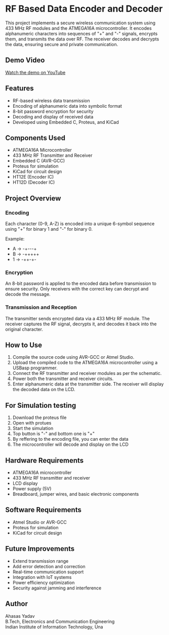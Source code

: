 # RF Based Data Encoder and Decoder

This project implements a secure wireless communication system using 433 MHz RF modules and the ATMEGA16A microcontroller. It encodes alphanumeric characters into sequences of "+" and "-" signals, encrypts them, and transmits the data over RF. The receiver decodes and decrypts the data, ensuring secure and private communication.

## Demo Video

[Watch the demo on YouTube](https://youtu.be/D_3pDAyVSLE)



## Features

- RF-based wireless data transmission
- Encoding of alphanumeric data into symbolic format
- 8-bit password encryption for security
- Decoding and display of received data
- Developed using Embedded C, Proteus, and KiCad

## Components Used

- ATMEGA16A Microcontroller
- 433 MHz RF Transmitter and Receiver
- Embedded C (AVR-GCC)
- Proteus for simulation
- KiCad for circuit design
- HT12E (Encoder IC)
- HT12D (Decoder IC)

## Project Overview

### Encoding

Each character (0-9, A-Z) is encoded into a unique 6-symbol sequence using "+" for binary 1 and "-" for binary 0.

Example:
- A -> -+---+
- B -> -+++++
- 1 -> -++-+-

### Encryption

An 8-bit password is applied to the encoded data before transmission to ensure security. Only receivers with the correct key can decrypt and decode the message.

### Transmission and Reception

The transmitter sends encrypted data via a 433 MHz RF module. The receiver captures the RF signal, decrypts it, and decodes it back into the original character.

## How to Use

1. Compile the source code using AVR-GCC or Atmel Studio.
2. Upload the compiled code to the ATMEGA16A microcontroller using a USBasp programmer.
3. Connect the RF transmitter and receiver modules as per the schematic.
4. Power both the transmitter and receiver circuits.
5. Enter alphanumeric data at the transmitter side. The receiver will display the decoded data on the LCD.


## For Simulation testing

1. Download the proteus file
2. Open with protues
3. Start the simulation
4. Top button is "-" and bottom one is "+"
5. By reffering to the encoding file, you can enter the data
6. The microcontroller will decode and display on the LCD
   

## Hardware Requirements

- ATMEGA16A microcontroller
- 433 MHz RF transmitter and receiver
- LCD display
- Power supply (5V)
- Breadboard, jumper wires, and basic electronic components

## Software Requirements

- Atmel Studio or AVR-GCC
- Proteus for simulation
- KiCad for circuit design



## Future Improvements

- Extend transmission range
- Add error detection and correction
- Real-time communication support
- Integration with IoT systems
- Power efficiency optimization
- Security against jamming and interference

## Author

Ahasas Yadav  
B.Tech, Electronics and Communication Engineering  
Indian Institute of Information Technology, Una



